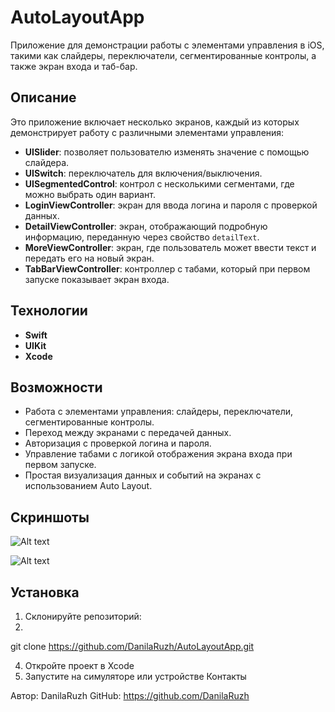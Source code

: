 # AutoLayoutApp

Приложение для демонстрации работы с элементами управления в iOS, такими как слайдеры, переключатели, сегментированные контролы, а также экран входа и таб-бар.

## Описание

Это приложение включает несколько экранов, каждый из которых демонстрирует работу с различными элементами управления:

- **UISlider**: позволяет пользователю изменять значение с помощью слайдера.
- **UISwitch**: переключатель для включения/выключения.
- **UISegmentedControl**: контрол с несколькими сегментами, где можно выбрать один вариант.
- **LoginViewController**: экран для ввода логина и пароля с проверкой данных.
- **DetailViewController**: экран, отображающий подробную информацию, переданную через свойство `detailText`.
- **MoreViewController**: экран, где пользователь может ввести текст и передать его на новый экран.
- **TabBarViewController**: контроллер с табами, который при первом запуске показывает экран входа.

## Технологии

- **Swift**
- **UIKit**
- **Xcode**

## Возможности

- Работа с элементами управления: слайдеры, переключатели, сегментированные контролы.
- Переход между экранами с передачей данных.
- Авторизация с проверкой логина и пароля.
- Управление табами с логикой отображения экрана входа при первом запуске.
- Простая визуализация данных и событий на экранах с использованием Auto Layout.

## Скриншоты

![Alt text](AutoLayout/)

![Alt text](AutoLayout/)

## Установка

1.	Склонируйте репозиторий:
2.	
git clone https://github.com/DanilaRuzh/AutoLayoutApp.git

4.	Откройте проект в Xcode
5.	Запустите на симуляторе или устройстве
Контакты

Автор: DanilaRuzh GitHub: https://github.com/DanilaRuzh
